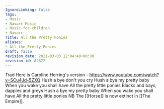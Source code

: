 ```yaml
---
IgnoreLinking: false
Tags:
- Music
- Navarr-Music
- Music-for-children
- Navarr
Title: All the Pretty Ponies
aliases:
- All_the_Pretty_Ponies
draft: false
revision_date: 2021-03-03 12:04:48+00:00
revision_id: 82672
---
```


Trad
Here is Caroline Herring's version - https://www.youtube.com/watch?v=SCu4Jd-5ZXQ
Hush a bye don't you cry
Hush a bye my pretty baby
When you wake you shall have
All the pretty little ponies
Blacks and bays, dapples and greys
Hush a bye my pretty baby
When you wake you shall have
All the pretty little ponies
NB The [[Horse]] is now extinct in [[The Empire]].